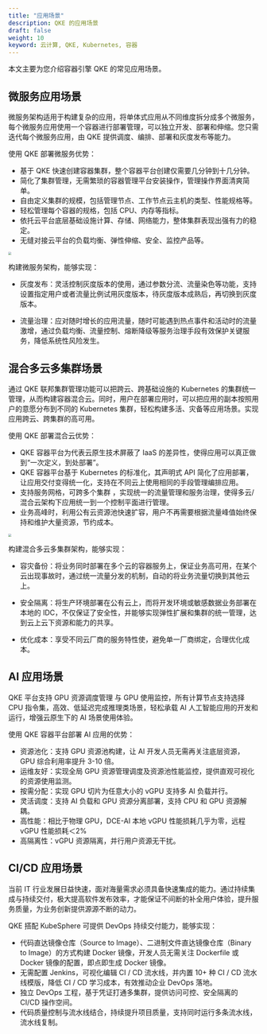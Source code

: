 ```yaml
---
title: "应用场景"
description: QKE 的应用场景
draft: false
weight: 10
keyword: 云计算, QKE, Kubernetes, 容器
---
```


本文主要为您介绍容器引擎 QKE 的常见应用场景。

<!--微服务架构-->

<!--提供无代码侵入的微服务治理平台，提供金丝雀发布、蓝绿部署、熔断、流量管控等完善的治理功能。同时，为企业提供微服务改造咨询以及技术支持服务，助力企业将核心应用微服务化。-->



## 微服务应用场景
微服务架构适用于构建复杂的应用，将单体式应用从不同维度拆分成多个微服务，每个微服务应用使用一个容器进行部署管理，可以独立开发、部署和伸缩。您只需迭代每个微服务应用，由 QKE 提供调度、编排、部署和灰度发布等能力。

使用 QKE 部署微服务优势：

- 基于 QKE 快速创建容器集群，整个容器平台创建仅需要几分钟到十几分钟。
- 简化了集群管理，无需繁琐的容器管理平台安装操作，管理操作界面清爽简单。
- 自由定义集群的规模，包括管理节点、工作节点云主机的类型、性能规格等。
- 轻松管理每个容器的规格，包括 CPU、内存等指标。
- 依托云平台底层基础设施计算、存储、网络能力，整体集群表现出强有力的稳定。
- 无缝对接云平台的负载均衡、弹性伸缩、安全、监控产品等。

<img src="../../_images/micro_service_scenarious.png" style="zoom:40%;" /><br/>

构建微服务架构，能够实现：

- 灰度发布：灵活控制灰度版本的使用，通过参数分流、流量染色等功能，支持设置指定用户或者流量比例试用灰度版本，待灰度版本成熟后，再切换到灰度版本。

- 流量治理：应对随时增长的应用流量，随时可能遇到热点事件和活动时的流量激增，通过负载均衡、流量控制、熔断降级等服务治理手段有效保护关键服务，降低系统性风险发生。

  

## 混合多云多集群场景

通过 QKE 联邦集群管理功能可以把跨云、跨基础设施的 Kubernetes 的集群统一管理，从而构建容器混合云。同时，用户在部署应用时，可以把应用的副本按照用户的意愿分布到不同的 Kubernetes 集群，轻松构建多活、灾备等应用场景。实现应用跨云、跨集群的高可用。

使用 QKE 部署混合云优势：

- QKE 容器平台为代表云原生技术屏蔽了 IaaS 的差异性，使得应用可以真正做到“一次定义，到处部署”。
- QKE 容器平台基于 Kubernetes 的标准化，其声明式 API 简化了应用部署，让应用交付变得统一化，支持在不同云上使用相同的手段管理编排应用。
- 支持服务网格，可跨多个集群 ，实现统一的流量管理和服务治理，使得多云/混合云架构下应用统一到一个控制平面进行管理。
- 业务高峰时，利用公有云资源池快速扩容，用户不再需要根据流量峰值始终保持和维护大量资源，节约成本。



<img src="../../_images/hybrid_cloud_scenarious.png" style="zoom:36%;" /><br/>

构建混合多云多集群架构，能够实现：

- 容灾备份：将业务同时部署在多个云的容器服务上，保证业务高可用，在某个云出现事故时，通过统一流量分发的机制，自动的将业务流量切换到其他云上。

- 安全隔离：将生产环境部署在公有云上，而将开发环境或敏感数据业务部署在本地的 IDC，不仅保证了安全性，并能够实现弹性扩展和集群的统一管理，达到云上云下资源和能力的共享。

- 优化成本：享受不同云厂商的服务特性使，避免单一厂商绑定，合理优化成本。

  

## AI 应用场景

QKE 平台支持 GPU 资源调度管理 与 GPU 使用监控，所有计算节点支持选择 CPU 指令集，高效、低延迟完成推理类场景，轻松承载 AI 人工智能应用的开发和运行，增强云原生下的 AI 场景使用体验。

使用 QKE 容器平台部署 AI 应用的优势：

- 资源池化：支持 GPU 资源池构建，让 AI 开发人员无需再关注底层资源，GPU 综合利用率提升 3-10 倍。
- 运维友好：实现全局 GPU 资源管理调度及资源池性能监控，提供直观可视化的资源使用监测。
- 按需分配：实现 GPU 切片为任意大小的 vGPU 支持多 AI 负载并行。
- 灵活调度：支持 AI 负载和 GPU 资源分离部署，支持 CPU 和 GPU 资源解耦。
- 高性能：相比于物理 GPU，DCE-AI 本地 vGPU 性能损耗几乎为零，远程 vGPU 性能损耗＜2%
- 高隔离性：vGPU 资源隔离，并行用户资源无干扰。

## CI/CD 应用场景

当前 IT 行业发展日益快速，面对海量需求必须具备快速集成的能力。通过持续集成与持续交付，极大提高软件发布效率，才能保证不间断的补全用户体验，提升服务质量，为业务创新提供源源不断的动力。

QKE 搭配 KubeSphere 可提供 DevOps 持续交付能力，能够实现：

- 代码直达镜像仓库（Source to Image）、二进制文件直达镜像仓库（Binary to Image）的方式构建 Docker 镜像，开发人员无需关注 Dockerfile 或 Docker 镜像的配置，即点即生成 Docker 镜像。
- 无需配置 Jenkins，可视化编辑 CI / CD 流水线，并内置 10+ 种 CI / CD 流水线模版，降低 CI / CD 学习成本，有效推动企业 DevOps 落地。
- 独立 DevOps 工程，基于凭证打通多集群，提供访问可控、安全隔离的 CI/CD 操作空间。
- 代码质量控制与流水线结合，持续提升项目质量，支持同时运行多条流水线，流水线复制。

